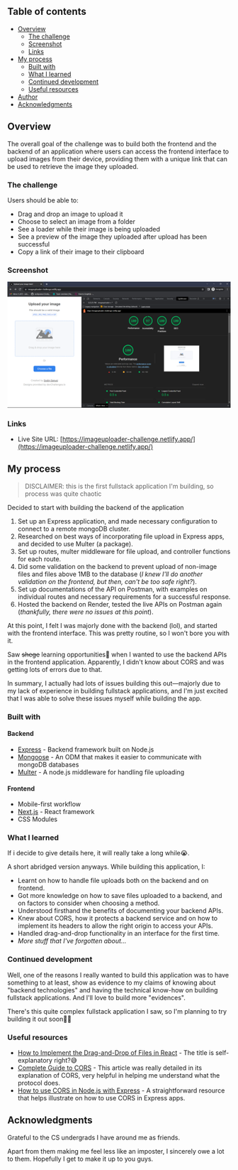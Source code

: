 
## Table of contents

- [Overview](#overview)
  - [The challenge](#the-challenge)
  - [Screenshot](#screenshot)
  - [Links](#links)
- [My process](#my-process)
  - [Built with](#built-with)
  - [What I learned](#what-i-learned)
  - [Continued development](#continued-development)
  - [Useful resources](#useful-resources)
- [Author](#author)
- [Acknowledgments](#acknowledgments)

## Overview

The overall goal of the challenge was to build both the frontend and the backend of an application where users can access the frontend interface to upload images from their device, providing them with a unique link that can be used to retrieve the image they uploaded.

### The challenge

Users should be able to:

- Drag and drop an image to upload it
- Choose to select an image from a folder
- See a loader while their image is being uploaded
- See a preview of the image they uploaded after upload has been successful
- Copy a link of their image to their clipboard

### Screenshot

![](./imageUploader.png)

### Links

- Live Site URL: [https://imageuploader-challenge.netlify.app/](https://imageuploader-challenge.netlify.app/)

## My process

> DISCLAIMER: this is the first fullstack application I'm building, so process was quite chaotic

Decided to start with building the backend of the application
1. Set up an Express application, and made necessary configuration to connect to a remote mongoDB cluster.
2. Researched on best ways of incorporating file upload in Express apps, and decided to use Multer (a package).
3. Set up routes, multer middleware for file upload, and controller functions for each route.
4. Did some validation on the backend to prevent upload of non-image files and files above 1MB to the database (_I knew I'll do another validation on the frontend, but then, can't be too safe right?_).
5. Set up documentations of the API on Postman, with examples on individual routes and necessary requirements for a successful response.
6. Hosted the backend on Render, tested the live APIs on Postman again (_thankfully, there were no issues at this point_).

At this point, I felt I was majorly done with the backend (lol), and started with the frontend interface. This was pretty routine, so I won't bore you with it.

Saw ~~shege~~ learning opportunities🙂 when I wanted to use the backend APIs in the frontend application. Apparently, I didn't know about CORS and was getting lots of errors due to that.

In summary, I actually had lots of issues building this out—majorly due to my lack of experience in building fullstack applications, and I'm just excited that I was able to solve these issues myself while building the app.

### Built with

#### Backend
- [Express](https://expressjs.com/) - Backend framework built on Node.js
- [Mongoose](https://mongoosejs.com/) - An ODM that makes it easier to communicate with mongoDB databases
- [Multer](https://www.npmjs.com/package/multer) - A node.js middleware for handling file uploading

#### Frontend
- Mobile-first workflow
- [Next.js](https://nextjs.org/) - React framework
- CSS Modules

### What I learned

If i decide to give details here, it will really take a long while😭.

A short abridged version anyways. While building this application, I:

- Learnt on how to handle file uploads both on the backend and on frontend.
- Got more knowledge on how to save files uploaded to a backend, and on factors to consider when choosing a method.
- Understood firsthand the benefits of documenting your backend APIs.
- Knew about CORS, how it protects a backend service and on how to implement its headers to allow the right origin to access your APIs.
- Handled drag-and-drop functionality in an interface for the first time.
- _More stuff that I've forgotten about..._

### Continued develo[]()pment

Well, one of the reasons I really wanted to build this application was to have something to at least, show as evidence to my claims of knowing about "backend technologies" and having the technical know-how on building fullstack applications. And I'll love to build more "evidences".

There's this quite complex fullstack application I saw, so I'm planning to try building it out soon🤞🏾

### Useful resources

- [How to Implement the Drag-and-Drop of Files in React](https://betterprogramming.pub/how-to-implement-files-drag-and-drop-in-react-22cf42b7a7ef) - The title is self-explanatory right?😅
- [Complete Guide to CORS](https://reflectoring.io/complete-guide-to-cors/) - This article was really detailed in its explanation of CORS, very helpful in helping me understand what the protocol does.
- [How to use CORS in Node.js with Express](https://www.section.io/engineering-education/how-to-use-cors-in-nodejs-with-express/) - A straightforward resource that helps illustrate on how to use CORS in Express apps.



## Acknowledgments

Grateful to the CS undergrads I have around me as friends.

Apart from them making me feel less like an imposter, I sincerely owe a lot to them. Hopefully I get to make it up to you guys.
